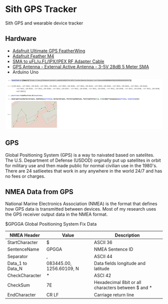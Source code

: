 # Sith GPS Tracker
Sith GPS and wearable device tracker

## Hardware
- [Adafruit Ultimate GPS FeatherWing](https://www.adafruit.com/product/3133)
- [Adafruit Feather M4](https://www.adafruit.com/product/3857)
- [SMA to uFL/u.FL/IPX/IPEX RF Adapter Cable](https://www.adafruit.com/product/851)
- [GPS Antenna - External Active Antenna - 3-5V 28dB 5 Meter SMA](https://www.adafruit.com/product/960)
- Arduino Uno

![](https://github.com/AmieDD/Sith-GPS-Tracker/blob/master/Images/2020-02-15_Disney.png)

## GPS
Global Positioning System (GPS) is a way to naivated based on satelites.  The U.S. Department of Defense (USDOD) orginally put up satellites in orbit for military use and then made public for normal civilian use in the 1980's. There are 24 satlieetes that work in any anywhere in the world 24/7 and has no fees or charges. 

## NMEA Data from GPS 
National Marine Electronics Association (NMEA) is the format that defines how GPS data is transmitted between devices. Most of my research uses the GPS receiver output data in the NMEA format.

$GPGGA
Global Positioning System Fix Data



NMEA Header | Value | Description
------------ | ------------- | ------
StartCharacter | $ | ASCII 36
SentenceName | GPGGA | NMEA Sentence ID
Separator | , | ASCII 44
Data_1 to Data_N | 083445.00, 1256.60109, N | Data fields longitude and latitude
CheckCharacter | * | ASCI 42
CheckSum | 7E | Hexadecimal 8bit or all characters between $ and *
EndCharacter | CR LF | Carriage return line
